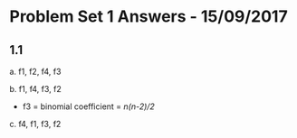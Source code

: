 # Problem Set 1 Answers - 15/09/2017

## 1.1
a. f1, f2, f4, f3

b. f1, f4, f3, f2
* f3 = binomial coefficient = *n(n-2)/2*

c. f4, f1, f3, f2